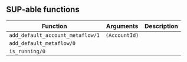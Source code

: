 ## SUP-able functions

| Function | Arguments | Description |
| -------- | --------- | ----------- |
| `add_default_account_metaflow/1` | `(AccountId)` | |
| `add_default_metaflow/0` |  | |
| `is_running/0` |  | |
